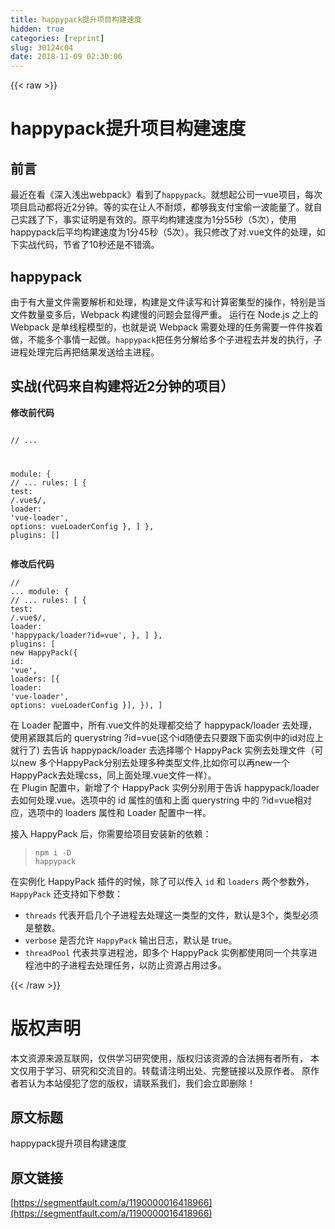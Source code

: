 ```yaml
---
title: happypack提升项目构建速度
hidden: true
categories: [reprint]
slug: 30124c04
date: 2018-11-09 02:30:06
---
```


{{< raw >}}
<h1 id="articleHeader0">happypack&#x63D0;&#x5347;&#x9879;&#x76EE;&#x6784;&#x5EFA;&#x901F;&#x5EA6;</h1><h2 id="articleHeader1">&#x524D;&#x8A00;</h2><p>&#x6700;&#x8FD1;&#x5728;&#x770B;&#x300A;&#x6DF1;&#x5165;&#x6D45;&#x51FA;webpack&#x300B;&#x770B;&#x5230;&#x4E86;<code>happypack</code>&#x3002;&#x5C31;&#x60F3;&#x8D77;&#x516C;&#x53F8;&#x4E00;vue&#x9879;&#x76EE;&#xFF0C;&#x6BCF;&#x6B21;&#x9879;&#x76EE;&#x542F;&#x52A8;&#x90FD;&#x5C06;&#x8FD1;2&#x5206;&#x949F;&#x3002;&#x7B49;&#x7684;&#x5B9E;&#x5728;&#x8BA9;&#x4EBA;&#x4E0D;&#x8010;&#x70E6;&#xFF0C;&#x90FD;&#x591F;&#x6211;&#x652F;&#x4ED8;&#x5B9D;&#x5077;&#x4E00;&#x6CE2;&#x80FD;&#x91CF;&#x4E86;&#x3002;&#x5C31;&#x81EA;&#x5DF1;&#x5B9E;&#x8DF5;&#x4E86;&#x4E0B;&#xFF0C;&#x4E8B;&#x5B9E;&#x8BC1;&#x660E;&#x662F;&#x6709;&#x6548;&#x7684;&#x3002;&#x539F;&#x5E73;&#x5747;&#x6784;&#x5EFA;&#x901F;&#x5EA6;&#x4E3A;1&#x5206;55&#x79D2;&#xFF08;5&#x6B21;&#xFF09;&#xFF0C;&#x4F7F;&#x7528;happypack&#x540E;&#x5E73;&#x5747;&#x6784;&#x5EFA;&#x901F;&#x5EA6;&#x4E3A;1&#x5206;45&#x79D2;&#xFF08;5&#x6B21;&#xFF09;&#x3002;&#x6211;&#x53EA;&#x4FEE;&#x6539;&#x4E86;&#x5BF9;.vue&#x6587;&#x4EF6;&#x7684;&#x5904;&#x7406;&#xFF0C;&#x5982;&#x4E0B;&#x5B9E;&#x6218;&#x4EE3;&#x7801;&#xFF0C;&#x8282;&#x7701;&#x4E86;10&#x79D2;&#x8FD8;&#x662F;&#x4E0D;&#x9519;&#x6EF4;&#x3002;</p><h2 id="articleHeader2">happypack</h2><p>&#x7531;&#x4E8E;&#x6709;&#x5927;&#x91CF;&#x6587;&#x4EF6;&#x9700;&#x8981;&#x89E3;&#x6790;&#x548C;&#x5904;&#x7406;&#xFF0C;&#x6784;&#x5EFA;&#x662F;&#x6587;&#x4EF6;&#x8BFB;&#x5199;&#x548C;&#x8BA1;&#x7B97;&#x5BC6;&#x96C6;&#x578B;&#x7684;&#x64CD;&#x4F5C;&#xFF0C;&#x7279;&#x522B;&#x662F;&#x5F53;&#x6587;&#x4EF6;&#x6570;&#x91CF;&#x53D8;&#x591A;&#x540E;&#xFF0C;Webpack &#x6784;&#x5EFA;&#x6162;&#x7684;&#x95EE;&#x9898;&#x4F1A;&#x663E;&#x5F97;&#x4E25;&#x91CD;&#x3002; &#x8FD0;&#x884C;&#x5728; Node.js &#x4E4B;&#x4E0A;&#x7684; Webpack &#x662F;&#x5355;&#x7EBF;&#x7A0B;&#x6A21;&#x578B;&#x7684;&#xFF0C;&#x4E5F;&#x5C31;&#x662F;&#x8BF4; Webpack &#x9700;&#x8981;&#x5904;&#x7406;&#x7684;&#x4EFB;&#x52A1;&#x9700;&#x8981;&#x4E00;&#x4EF6;&#x4EF6;&#x6328;&#x7740;&#x505A;&#xFF0C;&#x4E0D;&#x80FD;&#x591A;&#x4E2A;&#x4E8B;&#x60C5;&#x4E00;&#x8D77;&#x505A;&#x3002;<code>happypack</code>&#x628A;&#x4EFB;&#x52A1;&#x5206;&#x89E3;&#x7ED9;&#x591A;&#x4E2A;&#x5B50;&#x8FDB;&#x7A0B;&#x53BB;&#x5E76;&#x53D1;&#x7684;&#x6267;&#x884C;&#xFF0C;&#x5B50;&#x8FDB;&#x7A0B;&#x5904;&#x7406;&#x5B8C;&#x540E;&#x518D;&#x628A;&#x7ED3;&#x679C;&#x53D1;&#x9001;&#x7ED9;&#x4E3B;&#x8FDB;&#x7A0B;&#x3002;</p><h2 id="articleHeader3">&#x5B9E;&#x6218;(&#x4EE3;&#x7801;&#x6765;&#x81EA;&#x6784;&#x5EFA;&#x5C06;&#x8FD1;2&#x5206;&#x949F;&#x7684;&#x9879;&#x76EE;&#xFF09;</h2><p><strong>&#x4FEE;&#x6539;&#x524D;&#x4EE3;&#x7801;</strong></p><div class="widget-codetool" style="display:none"><div class="widget-codetool--inner"><span class="selectCode code-tool" data-toggle="tooltip" data-placement="top" title="" data-original-title="&#x5168;&#x9009;"></span> <span type="button" class="copyCode code-tool" data-toggle="tooltip" data-placement="top" data-clipboard-text="
// ...

module: {
    // ...
  rules: [
    {
      test: /\.vue$/,
      loader: &apos;vue-loader&apos;,
      options: vueLoaderConfig
    },
  ]
},
plugins: []
" title="" data-original-title="&#x590D;&#x5236;"></span> <span type="button" class="saveToNote code-tool" data-toggle="tooltip" data-placement="top" title="" data-original-title="&#x653E;&#x8FDB;&#x7B14;&#x8BB0;"></span></div></div><pre class="javascript hljs"><code class="javascript">
<span class="hljs-comment">// ...</span>

<span class="hljs-built_in">module</span>: {
    <span class="hljs-comment">// ...</span>
  rules: [
    {
      <span class="hljs-attr">test</span>: <span class="hljs-regexp">/\.vue$/</span>,
      <span class="hljs-attr">loader</span>: <span class="hljs-string">&apos;vue-loader&apos;</span>,
      <span class="hljs-attr">options</span>: vueLoaderConfig
    },
  ]
},
<span class="hljs-attr">plugins</span>: []
</code></pre><p><strong>&#x4FEE;&#x6539;&#x540E;&#x4EE3;&#x7801;</strong></p><div class="widget-codetool" style="display:none"><div class="widget-codetool--inner"><span class="selectCode code-tool" data-toggle="tooltip" data-placement="top" title="" data-original-title="&#x5168;&#x9009;"></span> <span type="button" class="copyCode code-tool" data-toggle="tooltip" data-placement="top" data-clipboard-text="// ...
module: {
// ...
  rules: [
    {
      test: /\.vue$/,
      loader: &apos;happypack/loader?id=vue&apos;,
    },
  ]
},
plugins: [
  new HappyPack({
    id: &apos;vue&apos;,
    loaders: [{
      loader: &apos;vue-loader&apos;,
      options: vueLoaderConfig
    }],
  }),
]
" title="" data-original-title="&#x590D;&#x5236;"></span> <span type="button" class="saveToNote code-tool" data-toggle="tooltip" data-placement="top" title="" data-original-title="&#x653E;&#x8FDB;&#x7B14;&#x8BB0;"></span></div></div><pre class="javascript hljs"><code class="javascript"><span class="hljs-comment">// ...</span>
<span class="hljs-built_in">module</span>: {
<span class="hljs-comment">// ...</span>
  rules: [
    {
      <span class="hljs-attr">test</span>: <span class="hljs-regexp">/\.vue$/</span>,
      <span class="hljs-attr">loader</span>: <span class="hljs-string">&apos;happypack/loader?id=vue&apos;</span>,
    },
  ]
},
<span class="hljs-attr">plugins</span>: [
  <span class="hljs-keyword">new</span> HappyPack({
    <span class="hljs-attr">id</span>: <span class="hljs-string">&apos;vue&apos;</span>,
    <span class="hljs-attr">loaders</span>: [{
      <span class="hljs-attr">loader</span>: <span class="hljs-string">&apos;vue-loader&apos;</span>,
      <span class="hljs-attr">options</span>: vueLoaderConfig
    }],
  }),
]
</code></pre><p>&#x5728; Loader &#x914D;&#x7F6E;&#x4E2D;&#xFF0C;&#x6240;&#x6709;.vue&#x6587;&#x4EF6;&#x7684;&#x5904;&#x7406;&#x90FD;&#x4EA4;&#x7ED9;&#x4E86; happypack/loader &#x53BB;&#x5904;&#x7406;&#xFF0C;&#x4F7F;&#x7528;&#x7D27;&#x8DDF;&#x5176;&#x540E;&#x7684; querystring ?id=vue(&#x8FD9;&#x4E2A;id&#x968F;&#x4FBF;&#x53BB;&#x53EA;&#x8981;&#x8DDF;&#x4E0B;&#x9762;&#x5B9E;&#x4F8B;&#x4E2D;&#x7684;id&#x5BF9;&#x5E94;&#x4E0A;&#x5C31;&#x884C;&#x4E86;) &#x53BB;&#x544A;&#x8BC9; happypack/loader &#x53BB;&#x9009;&#x62E9;&#x54EA;&#x4E2A; HappyPack &#x5B9E;&#x4F8B;&#x53BB;&#x5904;&#x7406;&#x6587;&#x4EF6;&#xFF08;&#x53EF;&#x4EE5;new &#x591A;&#x4E2A;HappyPack&#x5206;&#x522B;&#x53BB;&#x5904;&#x7406;&#x591A;&#x79CD;&#x7C7B;&#x578B;&#x6587;&#x4EF6;,&#x6BD4;&#x5982;&#x4F60;&#x53EF;&#x4EE5;&#x518D;new&#x4E00;&#x4E2A;HappyPack&#x53BB;&#x5904;&#x7406;css&#xFF0C;&#x540C;&#x4E0A;&#x9762;&#x5904;&#x7406;.vue&#x6587;&#x4EF6;&#x4E00;&#x6837;&#xFF09;&#x3002;<br>&#x5728; Plugin &#x914D;&#x7F6E;&#x4E2D;&#xFF0C;&#x65B0;&#x589E;&#x4E86;&#x4E2A; HappyPack &#x5B9E;&#x4F8B;&#x5206;&#x522B;&#x7528;&#x4E8E;&#x544A;&#x8BC9; happypack/loader &#x53BB;&#x5982;&#x4F55;&#x5904;&#x7406;.vue&#x3002;&#x9009;&#x9879;&#x4E2D;&#x7684; id &#x5C5E;&#x6027;&#x7684;&#x503C;&#x548C;&#x4E0A;&#x9762; querystring &#x4E2D;&#x7684; ?id=vue&#x76F8;&#x5BF9;&#x5E94;&#xFF0C;&#x9009;&#x9879;&#x4E2D;&#x7684; loaders &#x5C5E;&#x6027;&#x548C; Loader &#x914D;&#x7F6E;&#x4E2D;&#x4E00;&#x6837;&#x3002;</p><p>&#x63A5;&#x5165; HappyPack &#x540E;&#xFF0C;&#x4F60;&#x9700;&#x8981;&#x7ED9;&#x9879;&#x76EE;&#x5B89;&#x88C5;&#x65B0;&#x7684;&#x4F9D;&#x8D56;&#xFF1A;</p><blockquote><code>npm i -D happypack</code></blockquote><p>&#x5728;&#x5B9E;&#x4F8B;&#x5316; HappyPack &#x63D2;&#x4EF6;&#x7684;&#x65F6;&#x5019;&#xFF0C;&#x9664;&#x4E86;&#x53EF;&#x4EE5;&#x4F20;&#x5165; <code>id</code> &#x548C; <code>loaders</code> &#x4E24;&#x4E2A;&#x53C2;&#x6570;&#x5916;&#xFF0C;<code>HappyPack</code> &#x8FD8;&#x652F;&#x6301;&#x5982;&#x4E0B;&#x53C2;&#x6570;&#xFF1A;</p><ul><li><code>threads</code> &#x4EE3;&#x8868;&#x5F00;&#x542F;&#x51E0;&#x4E2A;&#x5B50;&#x8FDB;&#x7A0B;&#x53BB;&#x5904;&#x7406;&#x8FD9;&#x4E00;&#x7C7B;&#x578B;&#x7684;&#x6587;&#x4EF6;&#xFF0C;&#x9ED8;&#x8BA4;&#x662F;3&#x4E2A;&#xFF0C;&#x7C7B;&#x578B;&#x5FC5;&#x987B;&#x662F;&#x6574;&#x6570;&#x3002;</li><li><code>verbose</code> &#x662F;&#x5426;&#x5141;&#x8BB8; <code>HappyPack</code> &#x8F93;&#x51FA;&#x65E5;&#x5FD7;&#xFF0C;&#x9ED8;&#x8BA4;&#x662F; true&#x3002;</li><li><code>threadPool</code> &#x4EE3;&#x8868;&#x5171;&#x4EAB;&#x8FDB;&#x7A0B;&#x6C60;&#xFF0C;&#x5373;&#x591A;&#x4E2A; HappyPack &#x5B9E;&#x4F8B;&#x90FD;&#x4F7F;&#x7528;&#x540C;&#x4E00;&#x4E2A;&#x5171;&#x4EAB;&#x8FDB;&#x7A0B;&#x6C60;&#x4E2D;&#x7684;&#x5B50;&#x8FDB;&#x7A0B;&#x53BB;&#x5904;&#x7406;&#x4EFB;&#x52A1;&#xFF0C;&#x4EE5;&#x9632;&#x6B62;&#x8D44;&#x6E90;&#x5360;&#x7528;&#x8FC7;&#x591A;&#x3002;</li></ul>
{{< /raw >}}

# 版权声明
本文资源来源互联网，仅供学习研究使用，版权归该资源的合法拥有者所有，
本文仅用于学习、研究和交流目的。转载请注明出处、完整链接以及原作者。
原作者若认为本站侵犯了您的版权，请联系我们，我们会立即删除！

## 原文标题
happypack提升项目构建速度

## 原文链接
[https://segmentfault.com/a/1190000016418966](https://segmentfault.com/a/1190000016418966)

